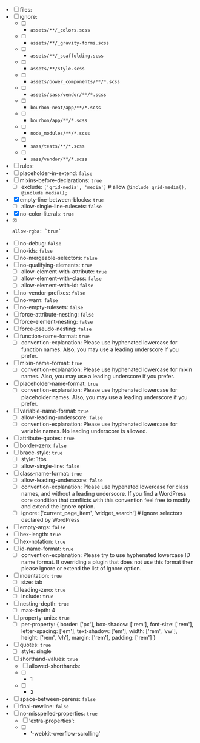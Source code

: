 - [ ] files:
- [ ]   ignore:
    + [ ] - `assets/**/_colors.scss`
    + [ ] - `assets/**/_gravity-forms.scss`
    + [ ] - `assets/**/_scaffolding.scss`
    + [ ] - `assets/**/style.scss`
    + [ ] - `assets/bower_components/**/*.scss`
    + [ ] - `assets/sass/vendor/**/*.scss`
    + [ ] - `bourbon-neat/app/**/*.scss`
    + [ ] - `bourbon/app/**/*.scss`
    + [ ] - `node_modules/**/*.scss`
    + [ ] - `sass/tests/**/*.scss`
    + [ ] - `sass/vendor/**/*.scss`
- [ ] rules:
- [ ]   placeholder-in-extend: `false`
- [ ]   mixins-before-declarations: `true`
    + [ ] exclude: `['grid-media', 'media']` # allow `@include grid-media(), @include media();`
- [x]   empty-line-between-blocks: `true`
    + [ ] allow-single-line-rulesets: `false`
- [x]   no-color-literals: `true`
- [x]     allow-rgba: `true`
- [ ]   no-debug: `false`
- [ ]   no-ids: `false`
- [ ]   no-mergeable-selectors: `false`
- [ ]   no-qualifying-elements: `true`
    + [ ] allow-element-with-attribute: `true`
    + [ ] allow-element-with-class: `false`
    + [ ] allow-element-with-id: `false`
- [ ]   no-vendor-prefixes: `false`
- [ ]   no-warn: `false`
- [ ]   no-empty-rulesets: `false`
- [ ]   force-attribute-nesting: `false`
- [ ]   force-element-nesting: `false`
- [ ]   force-pseudo-nesting: `false`
- [ ]   function-name-format: `true`
    + [ ] convention-explanation: Please use hyphenated lowercase for function names. Also, you may use a leading underscore if you prefer.
- [ ]   mixin-name-format: `true`
    + [ ] convention-explanation: Please use hyphenated lowercase for mixin names. Also, you may use a leading underscore if you prefer.
- [ ]   placeholder-name-format: `true`
    + [ ] convention-explanation: Please use hyphenated lowercase for placeholder names. Also, you may use a leading underscore if you prefer.
- [ ]   variable-name-format: `true`
    + [ ] allow-leading-underscore: `false`
    + [ ] convention-explanation: Please use hyphenated lowercase for variable names. No leading underscore is allowed.
- [ ]   attribute-quotes: `true`
- [ ]   border-zero: `false`
- [ ]   brace-style: `true`
    + [ ] style: 1tbs
    + [ ] allow-single-line: `false`
- [ ]   class-name-format: `true`
    + [ ] allow-leading-underscore: `false`
    + [ ] convention-explanation: Please use hypenated lowercase for class names, and without a leading underscore. If you find a WordPress core condition that conflicts with this convention feel free to modify and extend the ignore option.
    + [ ] ignore: ['current_page_item', 'widget_search'] # ignore selectors declared by WordPress
- [ ]   empty-args: `false`
- [ ]   hex-length: `true`
- [ ]   hex-notation: `true`
- [ ]   id-name-format: `true`
    + [ ] convention-explanation: Please try to use hyphenated lowercase ID name format. If overriding a plugin that does not use this format then please ignore or extend the list of ignore option.
- [ ]   indentation: `true`
    + [ ] size: tab
- [ ]   leading-zero: `true`
    + [ ] include: `true`
- [ ]   nesting-depth: `true`
    + [ ] max-depth: 4
- [ ]   property-units: `true`
    + [ ] per-property: { border: ['px'], box-shadow: ['rem'], font-size: ['rem'], letter-spacing: ['em'], text-shadow: ['em'], width: ['rem', 'vw'], height: ['rem', 'vh'], margin: ['rem'], padding: ['rem'] }
- [ ]   quotes: `true`
    + [ ]   style: single
- [ ]   shorthand-values: `true`
    + [ ] allowed-shorthands:
    + [ ] - 1
    + [ ] - 2
- [ ]   space-between-parens: `false`
- [ ]   final-newline: `false`
- [ ]   no-misspelled-properties: `true`
    + [ ] 'extra-properties':
    + [ ] - '-webkit-overflow-scrolling'
